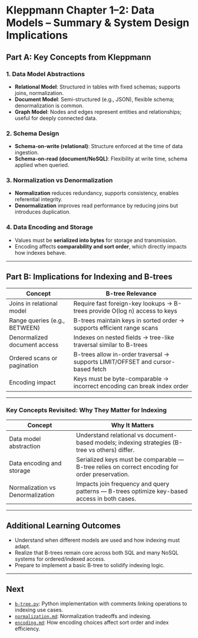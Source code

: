 # Kleppmann Chapter 1–2: Data Models – Summary & System Design Implications

## Part A: Key Concepts from Kleppmann

### 1. Data Model Abstractions

- **Relational Model**: Structured in tables with fixed schemas; supports joins, normalization.
- **Document Model**: Semi-structured (e.g., JSON), flexible schema; denormalization is common.
- **Graph Model**: Nodes and edges represent entities and relationships; useful for deeply connected data.

### 2. Schema Design

- **Schema-on-write (relational)**: Structure enforced at the time of data ingestion.
- **Schema-on-read (document/NoSQL)**: Flexibility at write time, schema applied when queried.

### 3. Normalization vs Denormalization

- **Normalization** reduces redundancy, supports consistency, enables referential integrity.
- **Denormalization** improves read performance by reducing joins but introduces duplication.

### 4. Data Encoding and Storage

- Values must be **serialized into bytes** for storage and transmission.
- Encoding affects **comparability and sort order**, which directly impacts how indexes behave.

---

## Part B: Implications for Indexing and B-trees

| Concept                          | B-tree Relevance                                                                 |
|----------------------------------|----------------------------------------------------------------------------------|
| Joins in relational model        | Require fast foreign-key lookups → B-trees provide O(log n) access to keys      |
| Range queries (e.g., BETWEEN)    | B-trees maintain keys in sorted order → supports efficient range scans          |
| Denormalized document access     | Indexes on nested fields → tree-like traversal similar to B-trees               |
| Ordered scans or pagination      | B-trees allow in-order traversal → supports LIMIT/OFFSET and cursor-based fetch |
| Encoding impact                  | Keys must be byte-comparable → incorrect encoding can break index order         |

---

### Key Concepts Revisited: Why They Matter for Indexing

| Concept                            | Why It Matters                                                                                     |
|------------------------------------|-----------------------------------------------------------------------------------------------------|
| Data model abstraction             | Understand relational vs document-based models; indexing strategies (B-tree vs others) differ.      |
| Data encoding and storage          | Serialized keys must be comparable — B-tree relies on correct encoding for order preservation.       |
| Normalization vs Denormalization   | Impacts join frequency and query patterns — B-trees optimize key-based access in both cases.        |

---

## Additional Learning Outcomes

- Understand when different models are used and how indexing must adapt.
- Realize that B-trees remain core across both SQL and many NoSQL systems for ordered/indexed access.
- Prepare to implement a basic B-tree to solidify indexing logic.

---

## Next

- [`b-tree.py`](./b-tree.py): Python implementation with comments linking operations to indexing use cases.
- [`normalization.md`](./normalization.md): Normalization tradeoffs and indexing.
- [`encoding.md`](./encoding.md): How encoding choices affect sort order and index efficiency.
